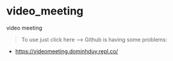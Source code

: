 # video_meeting
video meeting 

> To use just click here --> Github is having some problems:
- https://videomeeting.dominhduy.repl.co/
